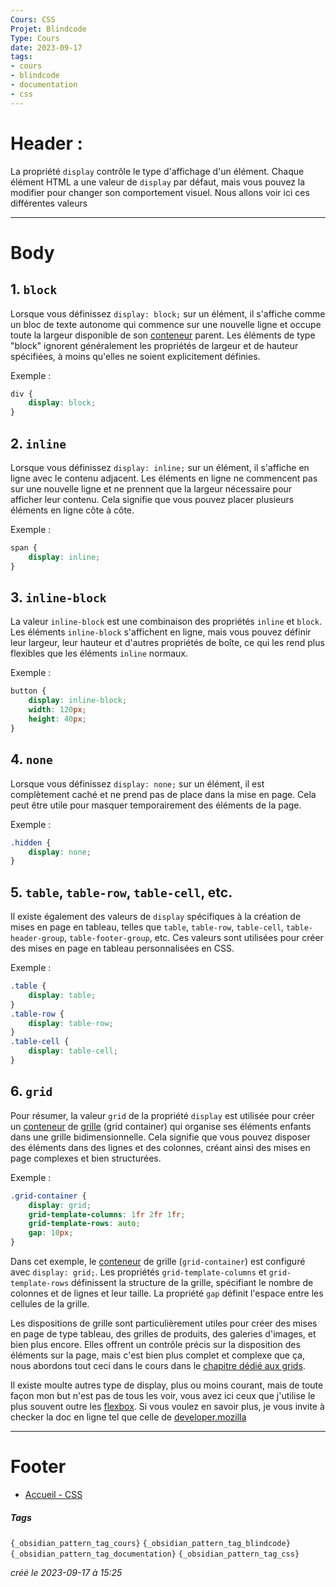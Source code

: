 ```yaml
---
Cours: CSS
Projet: Blindcode
Type: Cours
date: 2023-09-17
tags:
- cours
- blindcode
- documentation
- css
---
```

   
# Header :   
La propriété `display` contrôle le type d'affichage d'un élément. Chaque élément HTML a une valeur de `display` par défaut, mais vous pouvez la modifier pour changer son comportement visuel. Nous allons voir ici ces différentes valeurs   
   
   
-------------------------------------------------------------------------------   
# Body   
   
## 1. `block`   
   
Lorsque vous définissez `display: block;` sur un élément, il s'affiche comme un bloc de texte autonome qui commence sur une nouvelle ligne et occupe toute la largeur disponible de son [conteneur](../../../Tutoriels/CSS/Autres%20Ressources/CSS%20-%20Le%20Conteneur%20et%20la%20Hi%C3%A9rarchie.md#qu'est-ce-qu'un-conteneur-en-css-?) parent. Les éléments de type "block" ignorent généralement les propriétés de largeur et de hauteur spécifiées, à moins qu'elles ne soient explicitement définies.   
   
Exemple :   
```css
div {
    display: block;
}
```
   
   
## 2. `inline`   
   
Lorsque vous définissez `display: inline;` sur un élément, il s'affiche en ligne avec le contenu adjacent. Les éléments en ligne ne commencent pas sur une nouvelle ligne et ne prennent que la largeur nécessaire pour afficher leur contenu. Cela signifie que vous pouvez placer plusieurs éléments en ligne côte à côte.   
   
Exemple :   
```css
span {
    display: inline;
}
```
   
   
## 3. `inline-block`   
   
La valeur `inline-block` est une combinaison des propriétés `inline` et `block`. Les éléments `inline-block` s'affichent en ligne, mais vous pouvez définir leur largeur, leur hauteur et d'autres propriétés de boîte, ce qui les rend plus flexibles que les éléments `inline` normaux.   
   
Exemple :   
```css
button {
    display: inline-block;
    width: 120px;
    height: 40px;
}
```
   
   
## 4. `none`   
   
Lorsque vous définissez `display: none;` sur un élément, il est complètement caché et ne prend pas de place dans la mise en page. Cela peut être utile pour masquer temporairement des éléments de la page.   
   
Exemple :   
```css
.hidden {
    display: none;
}
```
   
   
## 5. `table`, `table-row`, `table-cell`, etc.   
   
Il existe également des valeurs de `display` spécifiques à la création de mises en page en tableau, telles que `table`, `table-row`, `table-cell`, `table-header-group`, `table-footer-group`, etc. Ces valeurs sont utilisées pour créer des mises en page en tableau personnalisées en CSS.   
   
Exemple :   
```css
.table {
    display: table;
}
.table-row {
    display: table-row;
}
.table-cell {
    display: table-cell;
}
```
   
   
## 6. `grid`   
   
Pour résumer, la valeur `grid` de la propriété `display` est utilisée pour créer un [conteneur](../../../Tutoriels/CSS/Autres%20Ressources/CSS%20-%20Le%20Conteneur%20et%20la%20Hi%C3%A9rarchie.md#qu'est-ce-qu'un-conteneur-en-css-?) de [grille](../../../Tutoriels/CSS/4%20-%20Responsive%20Design%20et%20M%C3%A9dias/CSS%20-%20Utilisation%20de%20CSS%20Grid%20pour%20des%20mises%20en%20page%20plus%20avanc%C3%A9es.md) (grid container) qui organise ses éléments enfants dans une grille bidimensionnelle. Cela signifie que vous pouvez disposer des éléments dans des lignes et des colonnes, créant ainsi des mises en page complexes et bien structurées.   
   
Exemple :   
   
```css
.grid-container {
	display: grid;
	grid-template-columns: 1fr 2fr 1fr;
	grid-template-rows: auto;
	gap: 10px; 
}
```
   
   
Dans cet exemple, le [conteneur](../../../Tutoriels/CSS/Autres%20Ressources/CSS%20-%20Le%20Conteneur%20et%20la%20Hi%C3%A9rarchie.md#qu'est-ce-qu'un-conteneur-en-css-?) de grille (`grid-container`) est configuré avec `display: grid;`. Les propriétés `grid-template-columns` et `grid-template-rows` définissent la structure de la grille, spécifiant le nombre de colonnes et de lignes et leur taille. La propriété `gap` définit l'espace entre les cellules de la grille.   
   
Les dispositions de grille sont particulièrement utiles pour créer des mises en page de type tableau, des grilles de produits, des galeries d'images, et bien plus encore. Elles offrent un contrôle précis sur la disposition des éléments sur la page, mais c'est bien plus complet et complexe que ça, nous abordons tout ceci dans le cours dans le [chapitre dédié aux grids](../../../Tutoriels/CSS/4%20-%20Responsive%20Design%20et%20M%C3%A9dias/CSS%20-%20Utilisation%20de%20CSS%20Grid%20pour%20des%20mises%20en%20page%20plus%20avanc%C3%A9es.md).   
   
Il existe moulte autres type de display, plus ou moins courant, mais de toute façon mon but n'est pas de tous les voir, vous avez ici ceux que j'utilise le plus souvent outre les [flexbox](../../../Tutoriels/CSS/3%20-%20Mise%20en%20Page%20et%20Flexbox/CSS%20-%20Flexbox%20-%20Introduction%20et%20utilisation.md). Si vous voulez en savoir plus, je vous invite à checker la doc en ligne tel que celle de [developer.mozilla](https://developer.mozilla.org/en-US/docs/Web/CSS/display)   
   
   
---------------------------------------------------------------------------   
# Footer   
   
   
- [Accueil - CSS](../../../Tutoriels/CSS/Accueil%20-%20CSS.md)   
##### Tags   
`{_obsidian_pattern_tag_cours}` `{_obsidian_pattern_tag_blindcode}` `{_obsidian_pattern_tag_documentation}` `{_obsidian_pattern_tag_css}`    
   
*créé le 2023-09-17 à 15:25*